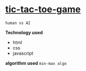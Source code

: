 # [tic-tac-toe-game](https://mayur290.github.io/tic-tac-toe-game/)

```human vs AI```

**Technology used**
* html
* css 
* javascript

**algorithm used**
```min-max algo```
